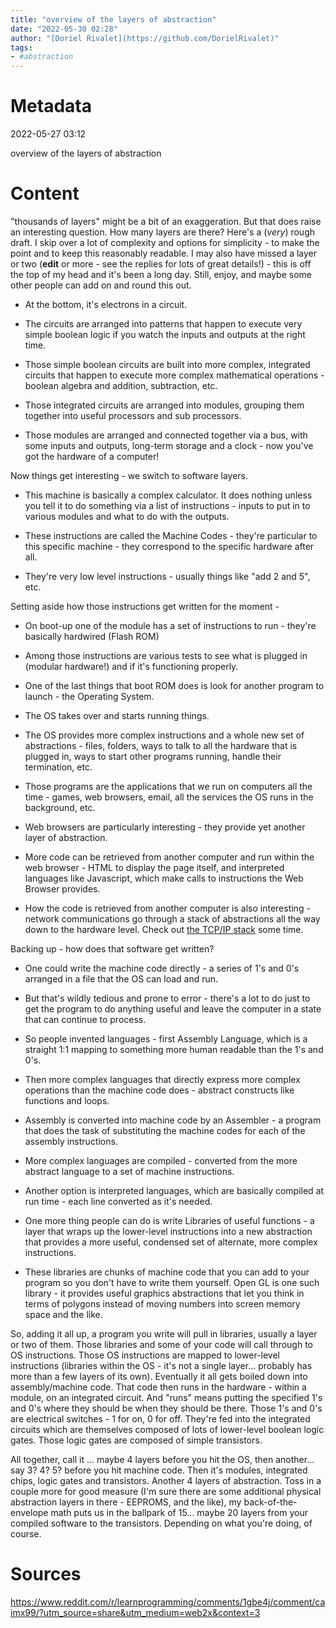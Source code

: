 ```yaml
---
title: "overview of the layers of abstraction"
date: "2022-05-30 02:28"
author: "[Doriel Rivalet](https://github.com/DorielRivalet)"
tags:
- #abstraction
---
```



# Metadata
2022-05-27 03:12

overview of the layers of abstraction

# Content

"thousands of layers" might be a bit of an exaggeration. But that does raise an interesting question. How many layers are there? Here's a (_very_) rough draft. I skip over a lot of complexity and options for simplicity - to make the point and to keep this reasonably readable. I may also have missed a layer or two (**edit** or more - see the replies for lots of great details!) - this is off the top of my head and it's been a long day. Still, enjoy, and maybe some other people can add on and round this out.

-   At the bottom, it's electrons in a circuit.
    
-   The circuits are arranged into patterns that happen to execute very simple boolean logic if you watch the inputs and outputs at the right time.
    
-   Those simple boolean circuits are built into more complex, integrated circuits that happen to execute more complex mathematical operations - boolean algebra and addition, subtraction, etc.
    
-   Those integrated circuits are arranged into modules, grouping them together into useful processors and sub processors.
    
-   Those modules are arranged and connected together via a bus, with some inputs and outputs, long-term storage and a clock - now you've got the hardware of a computer!
    

Now things get interesting - we switch to software layers.

-   This machine is basically a complex calculator. It does nothing unless you tell it to do something via a list of instructions - inputs to put in to various modules and what to do with the outputs.
    
-   These instructions are called the Machine Codes - they're particular to this specific machine - they correspond to the specific hardware after all.
    
-   They're very low level instructions - usually things like "add 2 and 5", etc.
    

Setting aside how those instructions get written for the moment -

-   On boot-up one of the module has a set of instructions to run - they're basically hardwired (Flash ROM)
    
-   Among those instructions are various tests to see what is plugged in (modular hardware!) and if it's functioning properly.
    
-   One of the last things that boot ROM does is look for another program to launch - the Operating System.
    
-   The OS takes over and starts running things.
    
-   The OS provides more complex instructions and a whole new set of abstractions - files, folders, ways to talk to all the hardware that is plugged in, ways to start other programs running, handle their termination, etc.
    
-   Those programs are the applications that we run on computers all the time - games, web browsers, email, all the services the OS runs in the background, etc.
    
-   Web browsers are particularly interesting - they provide yet another layer of abstraction.
    
-   More code can be retrieved from another computer and run within the web browser - HTML to display the page itself, and interpreted languages like Javascript, which make calls to instructions the Web Browser provides.
    
-   How the code is retrieved from another computer is also interesting - network communications go through a stack of abstractions all the way down to the hardware level. Check out [the TCP/IP stack](https://www.google.com/search?q=tcp+ip+stack&oq=tcp+ip+stack&aqs=chrome.0.57j0l3j62.2073j0&sourceid=chrome&ie=UTF-8) some time.
    

Backing up - how does that software get written?

-   One could write the machine code directly - a series of 1's and 0's arranged in a file that the OS can load and run.
    
-   But that's wildly tedious and prone to error - there's a lot to do just to get the program to do anything useful and leave the computer in a state that can continue to process.
    
-   So people invented languages - first Assembly Language, which is a straight 1:1 mapping to something more human readable than the 1's and 0's.
    
-   Then more complex languages that directly express more complex operations than the machine code does - abstract constructs like functions and loops.
    
-   Assembly is converted into machine code by an Assembler - a program that does the task of substituting the machine codes for each of the assembly instructions.
    
-   More complex languages are compiled - converted from the more abstract language to a set of machine instructions.
    
-   Another option is interpreted languages, which are basically compiled at run time - each line converted as it's needed.
    
-   One more thing people can do is write Libraries of useful functions - a layer that wraps up the lower-level instructions into a new abstraction that provides a more useful, condensed set of alternate, more complex instructions.
    
-   These libraries are chunks of machine code that you can add to your program so you don't have to write them yourself. Open GL is one such library - it provides useful graphics abstractions that let you think in terms of polygons instead of moving numbers into screen memory space and the like.
    

So, adding it all up, a program you write will pull in libraries, usually a layer or two of them. Those libraries and some of your code will call through to OS instructions. Those OS instructions are mapped to lower-level instructions (libraries within the OS - it's not a single layer... probably has more than a few layers of its own). Eventually it all gets boiled down into assembly/machine code. That code then runs in the hardware - within a module, on an integrated circuit. And "runs" means putting the specified 1's and 0's where they should be when they should be there. Those 1's and 0's are electrical switches - 1 for on, 0 for off. They're fed into the integrated circuits which are themselves composed of lots of lower-level boolean logic gates. Those logic gates are composed of simple transistors.

All together, call it ... maybe 4 layers before you hit the OS, then another... say 3? 4? 5? before you hit machine code. Then it's modules, integrated chips, logic gates and transistors. Another 4 layers of abstraction. Toss in a couple more for good measure (I'm sure there are some additional physical abstraction layers in there - EEPROMS, and the like), my back-of-the-envelope math puts us in the ballpark of 15... maybe 20 layers from your compiled software to the transistors. Depending on what you're doing, of course.


# Sources

https://www.reddit.com/r/learnprogramming/comments/1gbe4j/comment/caimx99/?utm_source=share&utm_medium=web2x&context=3